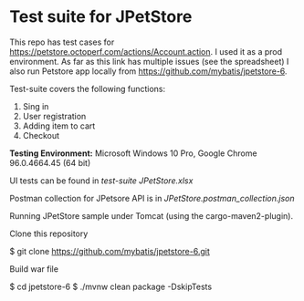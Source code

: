 # Test suite for JPetStore

This repo has test cases for https://petstore.octoperf.com/actions/Account.action. I used it as a prod environment. As far as this link has multiple issues (see the spreadsheet) I also run Petstore app locally from https://github.com/mybatis/jpetstore-6.

Test-suite covers the following functions:

1. Sing in
2. User registration
3. Adding item to cart
4. Checkout

**Testing Environment:** Microsoft Windows 10 Pro, Google Chrome 96.0.4664.45 (64 bit)

UI tests can be found in _test-suite JPetStore.xlsx_

Postman collection for JPetsore API is in _JPetStore.postman_collection.json_

Running JPetStore sample under Tomcat (using the cargo-maven2-plugin).

Clone this repository

$ git clone https://github.com/mybatis/jpetstore-6.git

Build war file

$ cd jpetstore-6
$ ./mvnw clean package -DskipTests